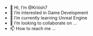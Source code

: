 - 👋 Hi, I’m @Kriiish7
- 👀 I’m interested in Game Development
- 🌱 I’m currently learning Unreal Engine
- 💞️ I’m looking to collaborate on ...
- 📫 How to reach me ...

<!---
Kriiish7/Kriiish7 is a ✨ special ✨ repository because its `README.md` (this file) appears on your GitHub profile.
You can click the Preview link to take a look at your changes.
--->
